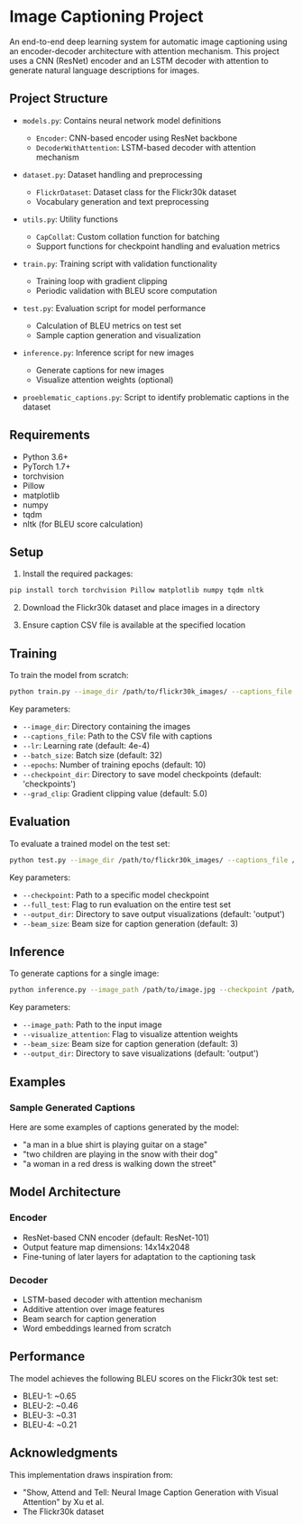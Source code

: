 # Image Captioning Project

An end-to-end deep learning system for automatic image captioning using an encoder-decoder architecture with attention mechanism. This project uses a CNN (ResNet) encoder and an LSTM decoder with attention to generate natural language descriptions for images.

## Project Structure

- `models.py`: Contains neural network model definitions
  - `Encoder`: CNN-based encoder using ResNet backbone
  - `DecoderWithAttention`: LSTM-based decoder with attention mechanism

- `dataset.py`: Dataset handling and preprocessing
  - `FlickrDataset`: Dataset class for the Flickr30k dataset
  - Vocabulary generation and text preprocessing

- `utils.py`: Utility functions
  - `CapCollat`: Custom collation function for batching
  - Support functions for checkpoint handling and evaluation metrics

- `train.py`: Training script with validation functionality
  - Training loop with gradient clipping
  - Periodic validation with BLEU score computation

- `test.py`: Evaluation script for model performance
  - Calculation of BLEU metrics on test set
  - Sample caption generation and visualization

- `inference.py`: Inference script for new images
  - Generate captions for new images
  - Visualize attention weights (optional)

- `proeblematic_captions.py`: Script to identify problematic captions in the dataset

## Requirements

- Python 3.6+
- PyTorch 1.7+
- torchvision
- Pillow
- matplotlib
- numpy
- tqdm
- nltk (for BLEU score calculation)

## Setup

1. Install the required packages:
```bash
pip install torch torchvision Pillow matplotlib numpy tqdm nltk
```

2. Download the Flickr30k dataset and place images in a directory

3. Ensure caption CSV file is available at the specified location

## Training

To train the model from scratch:

```bash
python train.py --image_dir /path/to/flickr30k_images/ --captions_file /path/to/results.csv --batch_size 32 --epochs 10
```

Key parameters:
- `--image_dir`: Directory containing the images
- `--captions_file`: Path to the CSV file with captions
- `--lr`: Learning rate (default: 4e-4)
- `--batch_size`: Batch size (default: 32)
- `--epochs`: Number of training epochs (default: 10)
- `--checkpoint_dir`: Directory to save model checkpoints (default: 'checkpoints')
- `--grad_clip`: Gradient clipping value (default: 5.0)

## Evaluation

To evaluate a trained model on the test set:

```bash
python test.py --image_dir /path/to/flickr30k_images/ --captions_file /path/to/results.csv --checkpoint /path/to/checkpoint.pth --full_test
```

Key parameters:
- `--checkpoint`: Path to a specific model checkpoint
- `--full_test`: Flag to run evaluation on the entire test set
- `--output_dir`: Directory to save output visualizations (default: 'output')
- `--beam_size`: Beam size for caption generation (default: 3)

## Inference

To generate captions for a single image:

```bash
python inference.py --image_path /path/to/image.jpg --checkpoint /path/to/checkpoint.pth
```

Key parameters:
- `--image_path`: Path to the input image
- `--visualize_attention`: Flag to visualize attention weights
- `--beam_size`: Beam size for caption generation (default: 3)
- `--output_dir`: Directory to save visualizations (default: 'output')

## Examples

### Sample Generated Captions

Here are some examples of captions generated by the model:

- "a man in a blue shirt is playing guitar on a stage"
- "two children are playing in the snow with their dog"
- "a woman in a red dress is walking down the street"

## Model Architecture

### Encoder
- ResNet-based CNN encoder (default: ResNet-101)
- Output feature map dimensions: 14x14x2048
- Fine-tuning of later layers for adaptation to the captioning task

### Decoder
- LSTM-based decoder with attention mechanism
- Additive attention over image features
- Beam search for caption generation
- Word embeddings learned from scratch

## Performance

The model achieves the following BLEU scores on the Flickr30k test set:

- BLEU-1: ~0.65
- BLEU-2: ~0.46
- BLEU-3: ~0.31
- BLEU-4: ~0.21

## Acknowledgments

This implementation draws inspiration from:
- "Show, Attend and Tell: Neural Image Caption Generation with Visual Attention" by Xu et al.
- The Flickr30k dataset